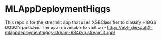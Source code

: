 # MLAppDeploymentHiggs
This repo is for the streamlit app that uses XGBClassifier to classify HIGGS BOSON particles. 
The app is available to visit on - https://abhishekdutt9-mlappdeploymenthiggs-stream-684pvb.streamlit.app/

